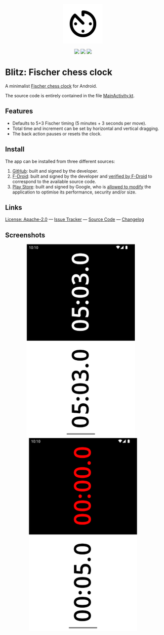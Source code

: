 <p align="center">
  <img src="metadata/en-US/images/icon.png" height="128" width="128">
</p>

<p align="center">
  <a href="https://github.com/ldeso/blitz/releases/latest" alt="GitHub">
    <img src="https://img.shields.io/github/release/ldeso/blitz.svg?logo=github&label=GitHub" /></a>
  <a href="https://f-droid.org/packages/net.leodesouza.blitz/" alt="F-Droid">
    <img src="https://img.shields.io/f-droid/v/net.leodesouza.blitz?logo=F-Droid&label=F-Droid" /></a>
  <a href="https://play.google.com/store/apps/details?id=net.leodesouza.blitz" alt="Play Store">
    <img src="https://img.shields.io/badge/Play%20Store-v1.5.2-blue?logo=Google-Play" /></a>
</p>

# Blitz: Fischer chess clock

A minimalist [Fischer chess clock](https://en.wikipedia.org/wiki/Fischer_clock) for Android.

The source code is entirely contained in the file [MainActivity.kt](app/src/main/java/net/leodesouza/blitz/MainActivity.kt).

## Features

  - Defaults to 5+3 Fischer timing (5 minutes + 3 seconds per move).
  - Total time and increment can be set by horizontal and vertical dragging.
  - The back action pauses or resets the clock.

## Install

The app can be installed from three different sources:

  1. [GitHub](https://github.com/ldeso/blitz/releases/latest): built and signed by the developer.
  2. [F-Droid](https://f-droid.org/packages/net.leodesouza.blitz/): built and signed by the developer and [verified by F-Droid](https://f-droid.org/docs/Reproducible_Builds/) to correspond to the available source code.
  3. [Play Store](https://play.google.com/store/apps/details?id=net.leodesouza.blitz): built and signed by Google, who is [allowed to modify](https://play.google/play-app-signing-terms/) the application to optimise its performance, security and/or size.

## Links

[License: Apache-2.0](https://www.apache.org/licenses/LICENSE-2.0) — [Issue Tracker](https://github.com/ldeso/blitz/issues) — [Source Code](https://github.com/ldeso/blitz) — [Changelog](CHANGELOG.md)

## Screenshots

<p align="center">
  <img src="metadata/en-US/images/phoneScreenshots/1.png" height="622" width="350">&emsp;
  <img src="metadata/en-US/images/phoneScreenshots/2.png" height="622" width="350">
</p>
